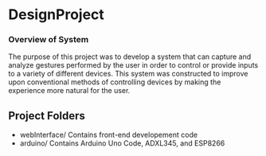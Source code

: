 # DesignProject

### Overview of System
The purpose of this project was to develop a system that can capture and analyze gestures performed by the user in order to control or provide inputs to a variety of different devices.
This system was constructed to improve upon conventional methods of controlling devices by making the experience more natural for the user. 

## Project Folders
- webInterface/		Contains front-end developement code
- arduino/			Contains Arduino Uno Code, ADXL345, and ESP8266